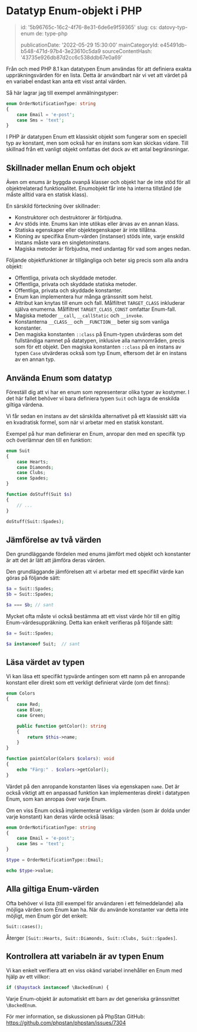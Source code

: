 Datatyp Enum-objekt i PHP
=========================

> id: '5b96765c-16c2-4f76-8e31-6de6e9f59365'
> slug:
> 	cs: datovy-typ-enum
> 	de: type-php
>
> publicationDate: '2022-05-29 15:30:00'
> mainCategoryId: e45491db-b548-471d-97b4-3e23610c5da9
> sourceContentHash: '43735e926db87d2cc6c538ddb67e0a69'

Från och med PHP 8.1 kan datatypen Enum användas för att definiera exakta uppräkningsvärden för en lista. Detta är användbart när vi vet att värdet på en variabel endast kan anta ett visst antal värden.

Så här lagrar jag till exempel anmälningstyper:

```php
enum OrderNotificationType: string
{
    case Email = 'e-post';
    case Sms = 'text';
}
```

I PHP är datatypen Enum ett klassiskt objekt som fungerar som en speciell typ av konstant, men som också har en instans som kan skickas vidare. Till skillnad från ett vanligt objekt omfattas det dock av ett antal begränsningar.

Skillnader mellan Enum och objekt
-----------------------

Även om enums är byggda ovanpå klasser och objekt har de inte stöd för all objektrelaterad funktionalitet. Enumobjekt får inte ha interna tillstånd (de måste alltid vara en statisk klass).

En särskild förteckning över skillnader:

- Konstruktorer och destruktorer är förbjudna.
- Arv stöds inte. Enums kan inte utökas eller ärvas av en annan klass.
- Statiska egenskaper eller objektegenskaper är inte tillåtna.
- Kloning av specifika Enum-värden (instanser) stöds inte, varje enskild instans måste vara en singletoninstans.
- Magiska metoder är förbjudna, med undantag för vad som anges nedan.

Följande objektfunktioner är tillgängliga och beter sig precis som alla andra objekt:

- Offentliga, privata och skyddade metoder.
- Offentliga, privata och skyddade statiska metoder.
- Offentliga, privata och skyddade konstanter.
- Enum kan implementera hur många gränssnitt som helst.
- Attribut kan knytas till enum och fall. Målfiltret `TARGET_CLASS` inkluderar själva enumerna. Målfiltret `TARGET_CLASS_CONST` omfattar Enum-fall.
- Magiska metoder `__call`, `__callStatic` och `__invoke`.
- Konstanterna `__CLASS__` och `__FUNCTION__` beter sig som vanliga konstanter.
- Den magiska konstanten `::class` på Enum-typen utvärderas som det fullständiga namnet på datatypen, inklusive alla namnområden, precis som för ett objekt. Den magiska konstanten `::class` på en instans av typen `Case` utvärderas också som typ Enum, eftersom det är en instans av en annan typ.

Använda Enum som datatyp
-----------------------------

Föreställ dig att vi har en enum som representerar olika typer av kostymer. I det här fallet behöver vi bara definiera typen `Suit` och lagra de enskilda giltiga värdena.

Vi får sedan en instans av det särskilda alternativet på ett klassiskt sätt via en kvadratisk formel, som när vi arbetar med en statisk konstant.

Exempel på hur man definierar en Enum, anropar den med en specifik typ och överlämnar den till en funktion:

```php
enum Suit
{
	case Hearts;
	case Diamonds;
	case Clubs;
	case Spades;
}

function doStuff(Suit $s)
{
	// ...
}

doStuff(Suit::Spades);
```

Jämförelse av två värden
---------------------

Den grundläggande fördelen med enums jämfört med objekt och konstanter är att det är lätt att jämföra deras värden.

Den grundläggande jämförelsen att vi arbetar med ett specifikt värde kan göras på följande sätt:

```php
$a = Suit::Spades;
$b = Suit::Spades;

$a === $b; // sant
```

Mycket ofta måste vi också bestämma att ett visst värde hör till en giltig Enum-värdesuppräkning. Detta kan enkelt verifieras på följande sätt:

```php
$a = Suit::Spades;

$a instanceof Suit;  // sant
```

Läsa värdet av typen
---------------------

Vi kan läsa ett specifikt typvärde antingen som ett namn på en anropande konstant eller direkt som ett verkligt definierat värde (om det finns):

```php
enum Colors
{
	case Red;
	case Blue;
	case Green;

	public function getColor(): string
	{
	    return $this->name;
	}
}

function paintColor(Colors $colors): void
{
	echo "Färg:" . $colors->getColor();
}
```

Värdet på den anropande konstanten läses via egenskapen `name`. Det är också viktigt att en anpassad funktion kan implementeras direkt i datatypen Enum, som kan anropas över varje Enum.

Om en viss Enum också implementerar verkliga värden (som är dolda under varje konstant) kan deras värde också läsas:

```php
enum OrderNotificationType: string
{
    case Email = 'e-post';
    case Sms = 'text';
}

$type = OrderNotificationType::Email;

echo $type->value;
```

Alla giltiga Enum-värden
-----------------------------

Ofta behöver vi lista (till exempel för användaren i ett felmeddelande) alla möjliga värden som Enum kan ha. När du använde konstanter var detta inte möjligt, men Enum gör det enkelt:

```php
Suit::cases();
```

Återger `[Suit::Hearts, Suit::Diamonds, Suit::Clubs, Suit::Spades]`.

Kontrollera att variabeln är av typen Enum
---------------------------------

Vi kan enkelt verifiera att en viss okänd variabel innehåller en Enum med hjälp av ett villkor:

```php
if ($haystack instanceof \BackedEnum) {
```

Varje Enum-objekt är automatiskt ett barn av det generiska gränssnittet `\BackedEnum`.

För mer information, se diskussionen på PhpStan GitHub: https://github.com/phpstan/phpstan/issues/7304

